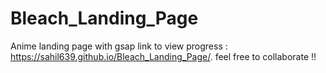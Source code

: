 # Bleach_Landing_Page
 Anime landing page with gsap
link to view progress :  https://sahil639.github.io/Bleach_Landing_Page/.
feel free to collaborate !!
